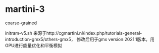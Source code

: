 # martini-3
coarse-grained 

initram-v5.sh 来源于http://cgmartini.nl/index.php/tutorials-general-introduction-gmx5/others-gmx5，
修改后用于gmx version 2021.1版本，用GPU进行能量优化和平衡模拟
